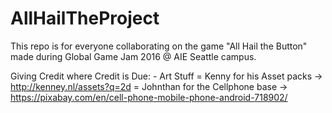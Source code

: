 # AllHailTheProject
This repo is for everyone collaborating on the game "All Hail the Button" made during Global Game Jam 2016 @ AIE Seattle campus.

Giving Credit where Credit is Due:
	- Art Stuff
		= Kenny for his Asset packs
			-> http://kenney.nl/assets?q=2d
		= Johnthan for the Cellphone base
			-> https://pixabay.com/en/cell-phone-mobile-phone-android-718902/